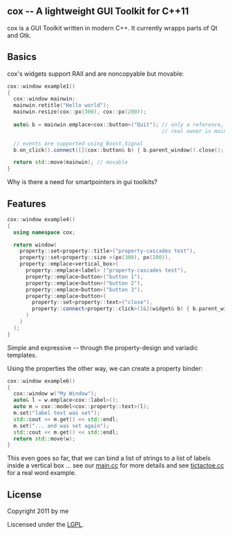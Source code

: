 ## cox -- A lightweight GUI Toolkit for C++11

cox is a GUI Toolkit written in modern C++.  It currently wrapps parts of Qt and Gtk.

## Basics

cox's widgets support RAII and are noncopyable but movable:

```cpp
cox::window example1()
{
  cox::window mainwin;
  mainwin.retitle("Hello world");
  mainwin.resize(cox::px(300), cox::px(200));
    
  auto& b = mainwin.emplace<cox::button>("Quit"); // only a reference, the
                                                  // real owner is mainwin.

  // events are supported using Boost.Signal
  b.on_click().connect([](cox::button& b) { b.parent_window().close(); });

  return std::move(mainwin); // movable
}
```
Why is there a need for smartpointers in gui toolkits?

## Features
```cpp
cox::window example4()
{
  using namespace cox;

  return window(
    property::set<property::title>("property-cascades test"),
    property::set<property::size >(px(300), px(200)),
    property::emplace<vertical_box>(
      property::emplace<label> ("property-cascades test"),
      property::emplace<button>("button 1"),
      property::emplace<button>("button 2"),
      property::emplace<button>("button 3"),
      property::emplace<button>(
        property::set<property::text>("close"),
        property::connect<property::click>([&](widget& b) { b.parent_window().close(); })
      )
    )
  );
}
```
Simple and expressive -- through the property-design and variadic templates.

Using the properties the other way, we can create a property binder:

```cpp
cox::window example6()
{
  cox::window w("My Window");
  auto& l = w.emplace<cox::label>();
  auto m = cox::model<cox::property::text>(l);
  m.set("label text was set");
  std::cout << m.get() << std::endl;
  m.set("... and was set again");
  std::cout << m.get() << std::endl;
  return std::move(w);
}
```

This even goes so far, that we can bind a list of strings to a list of labels inside
a vertical box ... see our [main.cc](https://github.com/sqjk/cox/blob/master/main.cc)
for more details and see
[tictactoe.cc](https://github.com/sqjk/cox/blob/master/tictactoe.cc)
for a real word example.

## License

Copyright 2011 by me

Liscensed under the [LGPL](http://www.gnu.org/licenses/lgpl.html).
